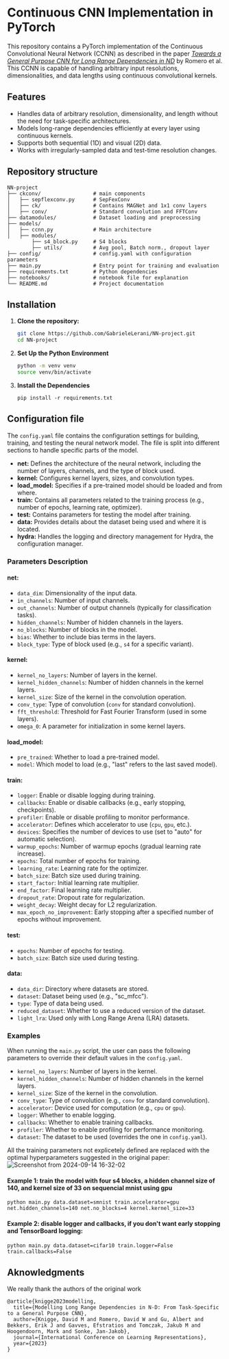 # Continuous CNN Implementation in PyTorch

This repository contains a PyTorch implementation of the Continuous Convolutional Neural Network (CCNN) as described in the paper [*Towards a General Purpose CNN for Long Range Dependencies in ND*](https://arxiv.org/abs/2206.03398) by Romero et al. This CCNN is capable of handling arbitrary input resolutions, dimensionalities, and data lengths using continuous convolutional kernels.

## Features

- Handles data of arbitrary resolution, dimensionality, and length without the need for task-specific architectures.
- Models long-range dependencies efficiently at every layer using continuous kernels.
- Supports both sequential (1D) and visual (2D) data.
- Works with irregularly-sampled data and test-time resolution changes.

## Repository structure
```
NN-project
├── ckconv/                 # main components
│   ├── sepflexconv.py      # SepFexConv 
│   ├── ck/                 # Contains MAGNet and 1x1 conv layers
│   ├── conv/               # Standard convolution and FFTConv
├── datamodules/            # Dataset loading and preprocessing  
├── models/                 
│   ├── ccnn.py             # Main architecture
│   ├── modules/            
        ├── s4_block.py     # S4 blocks
        ├── utils/          # Avg pool, Batch norm., dropout layer
├── config/                 # config.yaml with configuration parameters
├── main.py                 # Entry point for training and evaluation
├── requirements.txt        # Python dependencies
├── notebooks/              # notebook file for explanation
└── README.md               # Project documentation

```
   
## Installation

1. **Clone the repository:**

   ```bash
   git clone https://github.com/GabrieleLerani/NN-project.git
   cd NN-project
   ```
2. **Set Up the Python Environment**
   ```bash
   python -m venv venv
   source venv/bin/activate
   ```
4. **Install the Dependencies**
   ```
   pip install -r requirements.txt
   ```
## Configuration file
   The `config.yaml` file contains the configuration settings for building, training, and testing the neural network model. The file is split into different sections to handle specific parts of the model.

- **net:** Defines the architecture of the neural network, including the number of layers, channels, and the type of block used.
- **kernel:** Configures kernel layers, sizes, and convolution types.
- **load_model:** Specifies if a pre-trained model should be loaded and from where.
- **train:** Contains all parameters related to the training process (e.g., number of epochs, learning rate, optimizer).
- **test:** Contains parameters for testing the model after training.
- **data:** Provides details about the dataset being used and where it is located.
- **hydra:** Handles the logging and directory management for Hydra, the configuration manager.

### Parameters Description

#### **net:**
- `data_dim`: Dimensionality of the input data.
- `in_channels`: Number of input channels.
- `out_channels`: Number of output channels (typically for classification tasks).
- `hidden_channels`: Number of hidden channels in the layers.
- `no_blocks`: Number of blocks in the model.
- `bias`: Whether to include bias terms in the layers.
- `block_type`: Type of block used (e.g., `s4` for a specific variant).

#### **kernel:**
- `kernel_no_layers`: Number of layers in the kernel.
- `kernel_hidden_channels`: Number of hidden channels in the kernel layers.
- `kernel_size`: Size of the kernel in the convolution operation.
- `conv_type`: Type of convolution (`conv` for standard convolution).
- `fft_threshold`: Threshold for Fast Fourier Transform (used in some layers).
- `omega_0`: A parameter for initialization in some kernel layers.

#### **load_model:**
- `pre_trained`: Whether to load a pre-trained model.
- `model`: Which model to load (e.g., "last" refers to the last saved model).

#### **train:**
- `logger`: Enable or disable logging during training.
- `callbacks`: Enable or disable callbacks (e.g., early stopping, checkpoints).
- `profiler`: Enable or disable profiling to monitor performance.
- `accelerator`: Defines which accelerator to use (`cpu`, `gpu`, etc.).
- `devices`: Specifies the number of devices to use (set to "auto" for automatic selection).
- `warmup_epochs`: Number of warmup epochs (gradual learning rate increase).
- `epochs`: Total number of epochs for training.
- `learning_rate`: Learning rate for the optimizer.
- `batch_size`: Batch size used during training.
- `start_factor`: Initial learning rate multiplier.
- `end_factor`: Final learning rate multiplier.
- `dropout_rate`: Dropout rate for regularization.
- `weight_decay`: Weight decay for L2 regularization.
- `max_epoch_no_improvement`: Early stopping after a specified number of epochs without improvement.

#### **test:**
- `epochs`: Number of epochs for testing.
- `batch_size`: Batch size used during testing.

#### **data:**
- `data_dir`: Directory where datasets are stored.
- `dataset`: Dataset being used (e.g., "sc_mfcc").
- `type`: Type of data being used.
- `reduced_dataset`: Whether to use a reduced version of the dataset.
- `light_lra`: Used only with Long Range Arena (LRA) datasets.
   
### Examples
When running the `main.py` script, the user can pass the following parameters to override their default values in the `config.yaml`. 
- `kernel_no_layers`: Number of layers in the kernel.
- `kernel_hidden_channels`: Number of hidden channels in the kernel layers.
- `kernel_size`: Size of the kernel in the convolution.
- `conv_type`: Type of convolution (e.g., `conv` for standard convolution).
- `accelerator`: Device used for computation (e.g., `cpu` or `gpu`).
- `logger`: Whether to enable logging.
- `callbacks`: Whether to enable training callbacks.
- `profiler`: Whether to enable profiling for performance monitoring.
- `dataset`: The dataset to be used (overrides the one in `config.yaml`).

All the training parameters not explicetely defined are replaced with the optimal hyperparameters suggested in the original paper:
![Screenshot from 2024-09-14 16-32-02](https://github.com/user-attachments/assets/9cf6573b-0781-40bc-ab0c-5a9ca3a0b7e8)

#### Example 1: train the model with four s4 blocks, a hidden channel size of 140, and kernel size of 33 on sequencial mnist using gpu
   ```
   python main.py data.dataset=smnist train.accelerator=gpu net.hidden_channels=140 net.no_blocks=4 kernel.kernel_size=33
   ```
#### Example 2: disable logger and callbacks, if you don't want early stopping and TensorBoard logging:
   ```
   python main.py data.dataset=cifar10 train.logger=False train.callbacks=False
   ```

## Aknowledgments
We really thank the authors of the original work
```
@article{knigge2023modelling,
  title={Modelling Long Range Dependencies in N-D: From Task-Specific to a General Purpose CNN},
  author={Knigge, David M and Romero, David W and Gu, Albert and Bekkers, Erik J and Gavves, Efstratios and Tomczak, Jakub M and Hoogendoorn, Mark and Sonke, Jan-Jakob},
  journal={International Conference on Learning Representations},
  year={2023}
}
```
